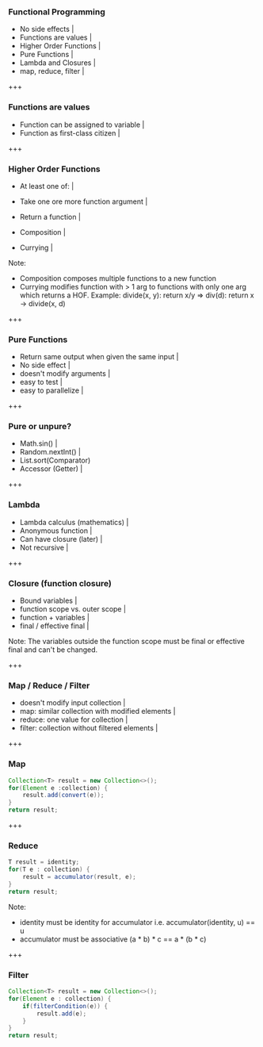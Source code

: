 ### Functional Programming

- No side effects |
- Functions are values |
- Higher Order Functions |
- Pure Functions |
- Lambda and Closures |
- map, reduce, filter |

+++

### Functions are values

- Function can be assigned to variable |
- Function as first-class citizen |

+++

### Higher Order Functions

- At least one of: |
- Take one ore more function argument |
- Return a function |

- Composition |
- Currying |

Note:
- Composition composes multiple functions 
  to a new function
- Currying modifies function with > 1 arg
  to functions with only one arg which 
  returns a HOF. 
  Example: divide(x, y): return x/y
   => div(d): return x -> divide(x, d) 

+++

### Pure Functions

- Return same output when given the same input |
- No side effect |
- doesn't modify arguments |
- easy to test |
- easy to parallelize |

+++

### Pure or unpure?

- Math.sin() |
- Random.nextInt() |
- List.sort(Comparator)
- Accessor (Getter) |

+++

### Lambda 

- Lambda calculus (mathematics) | 
- Anonymous function |
- Can have closure (later) |
- Not recursive |

+++

### Closure (function closure)

- Bound variables |
- function scope vs. outer scope |
- function + variables |
- final / effective final | 

Note:
The variables outside the function scope
must be final or effective final and can't
be changed. 

+++ 

### Map / Reduce / Filter

- doesn't modify input collection |
- map: similar collection with modified elements |
- reduce: one value for collection |
- filter: collection without filtered elements |  

+++

### Map 

```java
Collection<T> result = new Collection<>();
for(Element e :collection) {
    result.add(convert(e));
}
return result;
```

+++

### Reduce 

```java
T result = identity;
for(T e : collection) {
    result = accumulator(result, e);
}
return result;
```

Note:
- identity must be identity for accumulator
  i.e. accumulator(identity, u) == u
- accumulator must be associative 
  (a * b) * c == a * (b * c)

+++

### Filter

```java
Collection<T> result = new Collection<>();
for(Element e : collection) {
    if(filterCondition(e)) {
        result.add(e);
    }
}
return result;
```




